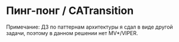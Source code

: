 # Пинг-понг / CATransition

Примечание: ДЗ по паттернам архитектуры я сдал в виде другой задачи, поэтому в данном решении нет MV*/VIPER.